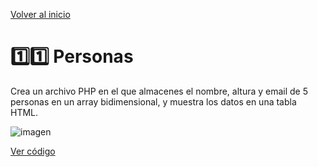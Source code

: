[Volver al inicio](https://github.com/LoganNDE/Ejercicios-PHP/tree/main/1-Ejercicios/#readme)
# 1️⃣1️⃣ Personas

Crea un archivo PHP en el que almacenes el nombre, altura y email de 5 personas en un array bidimensional, y muestra los datos en una tabla HTML.

![imagen](https://github.com/user-attachments/assets/f3e237f9-c398-481a-b9a9-cba5cd19f80c)

[Ver código](https://github.com/LoganNDE/Ejercicios-PHP/tree/main/1-Ejercicios/personas/personas.php)
